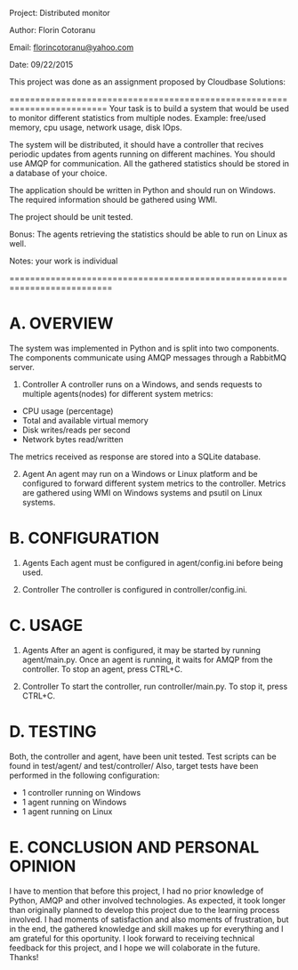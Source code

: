 Project: Distributed monitor

Author: Florin Cotoranu

Email: florincotoranu@yahoo.com

Date: 09/22/2015

This project was done as an assignment proposed by Cloudbase Solutions:

=========================================================================
Your task is to build a system that would be used to monitor different 
statistics from multiple nodes. Example: free/used memory, cpu usage, 
network usage, disk IOps.

The system will be distributed, it should have a controller that recives
periodic updates from agents running on different machines. You should 
use AMQP for communication. All the gathered statistics should be stored
in a database of your choice.

The application should be written in Python and should run on Windows. 
The required information should be gathered using WMI.

The project should be unit tested.

Bonus: The agents retrieving the statistics should be able to run on Linux
as well.

Notes: your work is individual

==========================================================================

A. OVERVIEW
==========================================================================

The system was implemented in Python and is split into two components.
The components communicate using AMQP messages through a RabbitMQ server.

1. Controller
A controller runs on a Windows, and sends requests to 
multiple agents(nodes) for different system metrics:
- CPU usage (percentage)
- Total and available virtual memory
- Disk writes/reads per second
- Network bytes read/written


The metrics received as response are stored into a SQLite database.

2. Agent
An agent may run on a Windows or Linux platform and be configured to
forward different system metrics to the controller.
Metrics are gathered using WMI on Windows systems and psutil on 
Linux systems.


B. CONFIGURATION
==========================================================================
	
1. Agents
Each agent must be configured in agent/config.ini before being used.

2. Controller
The controller is configured in controller/config.ini.

C. USAGE
==========================================================================
	
1. Agents
After an agent is configured, it may be started by running agent/main.py.
Once an agent is running, it waits for AMQP from the controller.
To stop an agent, press CTRL+C.

2. Controller
To start the controller, run controller/main.py. To stop it, press CTRL+C.


D. TESTING
==========================================================================
	
Both, the controller and agent, have been unit tested. Test scripts can be found
in test/agent/ and test/controller/
Also, target tests have been performed in the following configuration:
- 1 controller running on Windows
- 1 agent running on Windows
- 1 agent running on Linux


E. CONCLUSION AND PERSONAL OPINION
==========================================================================
	
I have to mention that before this project, I had no prior knowledge of Python,
AMQP and other involved technologies. As expected, it took longer than originally
planned to develop this project due to the learning process involved. 
I had moments of satisfaction and also moments of frustration, but in the end, the
gathered knowledge and skill makes up for everything and I am grateful for this
oportunity. I look forward to receiving technical feedback for this project,
and I hope we will colaborate in the future. Thanks!
